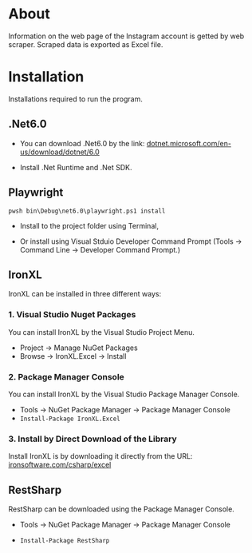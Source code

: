 # About

Information on the web page of the Instagram account is getted by web scraper. Scraped data is exported as Excel file.

# Installation

Installations required to run the program.

## .Net6.0

- You can download .Net6.0 by the link:
  [dotnet.microsoft.com/en-us/download/dotnet/6.0](https://dotnet.microsoft.com/en-us/download/dotnet/6.0)

- Install .Net Runtime and .Net SDK.

## Playwright

`pwsh bin\Debug\net6.0\playwright.ps1 install`

- Install to the project folder using Terminal,

- Or install using Visual Stduio Developer Command Prompt
  (Tools -> Command Line -> Developer Command Prompt.)

## IronXL

IronXL can be installed in three different ways:

### 1. Visual Studio Nuget Packages

You can install IronXL by the Visual Studio Project Menu.

- Project -> Manage NuGet Packages
- Browse -> IronXL.Excel -> Install

### 2. Package Manager Console

You can install IronXL by the Visual Studio Package Manager Console.

- Tools -> NuGet Package Manager -> Package Manager Console
- `Install-Package IronXL.Excel`

### 3. Install by Direct Download of the Library

Install IronXL is by downloading it directly from the URL:
[ironsoftware.com/csharp/excel](https://ironsoftware.com/csharp/excel/)

## RestSharp

RestSharp can be downloaded using the Package Manager Console.

- Tools -> NuGet Package Manager -> Package Manager Console

- `Install-Package RestSharp`
